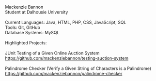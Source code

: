 Mackenzie Bannon </br>
Student at Dalhousie University </br>
</br>
Current Languages: Java, HTML, PHP, CSS, JavaScript, SQL </br>
Tools: Git, GitHub </br>
Database Systems: MySQL </br> 
</br>
Highlighted Projects: </br> 
</br>
JUnit Testing of a Given Online Auction System </br>
https://github.com/mackenziebannon/testing-auction-system </br>
</br>
Palindrome Checker (Verify a Given String of Characters is a Palindrome) </br>
https://github.com/mackenziebannon/palindrome-checker
